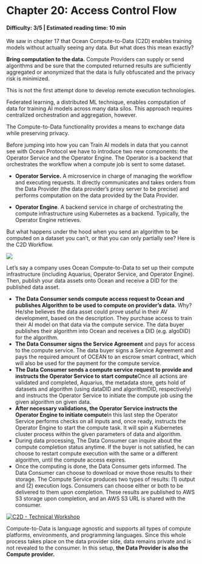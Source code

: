 # Chapter 20: Access Control Flow

#### Difficulty: **3/5** \| Estimated reading time: **10 min**

<dialog character="mantaray">Want to know how you can see in the dark?</dialog>

We saw in chapter 17 that Ocean Compute-to-Data (C2D) enables training models without actually seeing any data. But what does this mean exactly?

**Bring computation to the data.** Compute Providers can supply or send algorithms and be sure that the computed returned results are sufficiently aggregated or anonymized that the data is fully obfuscated and the privacy risk is minimized.

This is not the first attempt done to develop remote execution technologies.

Federated learning, a distributed ML technique, enables computation of data for training AI models across many data silos. This approach requires centralized orchestration and aggregation, however.

The Compute-to-Data functionality provides a means to exchange data while preserving privacy.

Before jumping into how you can Train AI models in data that you cannot see with Ocean Protocol we have to introduce two new components: the Operator Service and the Operator Engine. The Operator is a backend that orchestrates the workflow when a compute job is sent to some dataset.

- **Operator Service.** A microservice in charge of managing the workflow and executing requests. It directly communicates and takes orders from the Data Provider (the data provider’s proxy server to be precise) and performs computation on the data provided by the Data Provider.

- **Operator Engine**. A backend service in charge of orchestrating the compute infrastructure using Kubernetes as a backend. Typically, the Operator Engine retrieves.

But what happens under the hood when you send an algorithm to be computed on a dataset you can’t, or that you can only partially see? Here is the C2D Workflow.

<img src="/images/chapter20_0.png" />

Let’s say a company uses Ocean Compute-to-Data to set up their compute infrastructure (including Aquarius, Operator Service, and Operator Engine). Then, publish your data assets onto Ocean and receive a DID for the published data asset.

- **The Data Consumer sends compute access request to Ocean and publishes Algorithm to be used to compute on provider’s data.** Why? He/she believes the data asset could prove useful in their AV development, based on the description. They purchase access to train their AI model on that data via the compute service. The data buyer publishes their algorithm into Ocean and receives a DID (e.g. algoDID) for the algorithm.
- **The Data Consumer signs the Service Agreement** and pays for access to the compute service. The data buyer signs a Service Agreement and pays the required amount of OCEAN to an escrow smart contract, which will also be used for the payment for the compute service.
- **The Data Consumer sends a compute service request to provide and instructs the Operator Service to start compute**Once all actions are validated and completed, Aquarius, the metadata store, gets hold of datasets and algorithm (using dataDID and algorithmDID, respectively) and instructs the Operator Service to initiate the compute job using the given algorithm on given data.
- **After necessary validations, the Operator Service instructs the Operator Engine to initiate compute**In this last step the Operator Service performs checks on all inputs and, once ready, instructs the Operator Engine to start the compute task. It will spin a Kubernetes cluster process within the given parameters of data and algorithm.
- During data processing, The Data Consumer can inquire about the compute completion status anytime. If the buyer is not satisfied, he can choose to restart compute execution with the same or a different algorithm, until the compute access expires.
- Once the computing is done, the Data Consumer gets informed. The Data Consumer can choose to download or move those results to their storage. The Compute Service produces two types of results: (1) output and (2) execution logs. Consumers can choose either or both to be delivered to them upon completion. These results are published to AWS S3 storage upon completion, and an AWS S3 URL is shared with the consumer.

[![C2D - Technical Workshop](http://img.youtube.com/vi/qm8aZ9N5VgU/0.jpg)](https://www.youtube.com/watch?v=qm8aZ9N5VgU "C2D - Technical Workshop")

Compute-to-Data is language agnostic and supports all types of compute platforms, environments, and programming languages. Since this whole process takes place on the data provider side, data remains private and is not revealed to the consumer. In this setup, **the Data Provider is also the Compute provider.**
